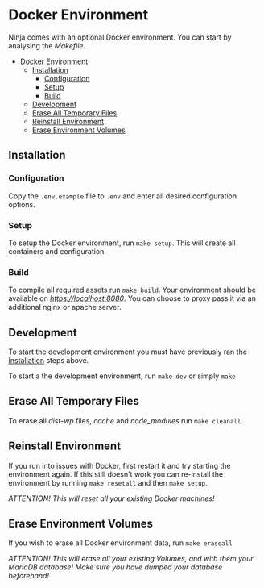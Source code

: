 # Docker Environment

Ninja comes with an optional Docker environment. You can start by analysing the _Makefile_.

- [Docker Environment](#docker-environment)
  - [Installation](#installation)
    - [Configuration](#configuration)
    - [Setup](#setup)
    - [Build](#build)
  - [Development](#development)
  - [Erase All Temporary Files](#erase-all-temporary-files)
  - [Reinstall Environment](#reinstall-environment)
  - [Erase Environment Volumes](#erase-environment-volumes)

## Installation

### Configuration

Copy the `.env.example` file to `.env` and enter all desired configuration options.

### Setup

To setup the Docker environment, run `make setup`. This will create all containers and configuration.

### Build

To compile all required assets run `make build`. Your environment should be available on _<https://localhost:8080>_. You can choose to proxy pass it via an additional nginx or apache server.

## Development

To start the development environment you must have previously ran the [Installation](#installation) steps above.

To start a the development environment, run `make dev` or simply `make`

## Erase All Temporary Files

To erase all _dist-wp_ files, _cache_ and _node_modules_ run `make cleanall`.

## Reinstall Environment

If you run into issues with Docker, first restart it and try starting the environment again. If this still doesn't work you can re-install the environment by running `make resetall` and then `make setup`.

_ATTENTION! This will reset all your existing Docker machines!_

## Erase Environment Volumes

If you wish to erase all Docker environment data, run `make eraseall`

_ATTENTION! This will erase all your existing Volumes, and with them your MariaDB database! Make sure you have dumped your database beforehand!_
